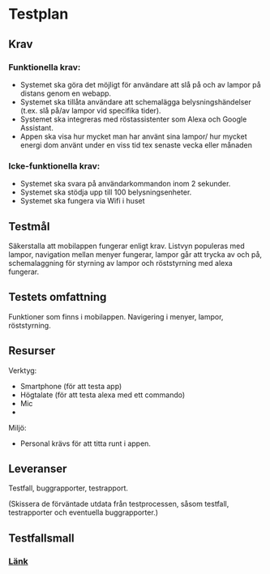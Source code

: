 # Testplan

## Krav 

### Funktionella krav:
- Systemet ska göra det möjligt för användare att slå på och av lampor på distans genom en webapp.
- Systemet ska tillåta användare att schemalägga belysningshändelser (t.ex. slå på/av lampor vid specifika tider).
- Systemet ska integreras med röstassistenter som Alexa och Google Assistant.
- Appen ska visa hur mycket man har använt sina lampor/ hur mycket energi dom använt under en viss tid tex senaste vecka eller månaden 

### Icke-funktionella krav: 
- Systemet ska svara på användarkommandon inom 2 sekunder.
- Systemet ska stödja upp till 100 belysningsenheter.
- Systemet ska fungera via Wifi i huset 

 

## Testmål 

Säkerstalla att mobilappen fungerar enligt krav. Listvyn populeras med lampor, navigation mellan menyer fungerar, lampor går att trycka av och på, schemalaggning för styrning av lampor och röststyrning med alexa fungerar. 

## Testets omfattning 

Funktioner som finns i mobilappen. Navigering i menyer, lampor, röststyrning. 

 

## Resurser 

Verktyg: 
- Smartphone (för att testa app)
- Högtalate (för att testa alexa med ett commando)
- Mic
- 
Miljö:
- Personal krävs för att titta runt i appen.

## Leveranser 

Testfall, buggrapporter, testrapport. 

(Skissera de förväntade utdata från testprocessen, såsom testfall, testrapporter och eventuella buggrapporter.) 

## Testfallsmall 
### [Länk](https://github.com/gridrek/test_plan_bs/blob/main/Testfallsmall.pdf)
